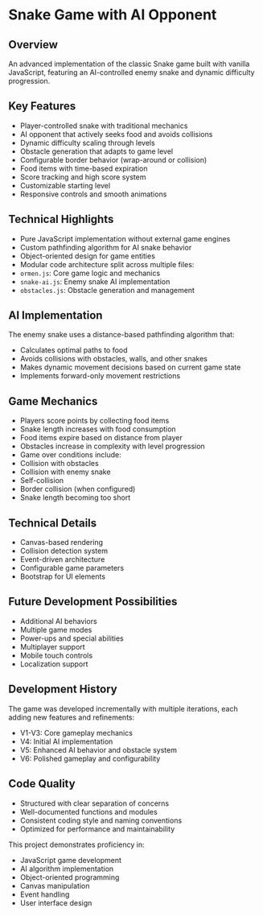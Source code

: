 # Snake Game with AI Opponent

## Overview
An advanced implementation of the classic Snake game built with vanilla JavaScript, featuring an AI-controlled enemy snake and dynamic difficulty progression.

## Key Features
- Player-controlled snake with traditional mechanics
- AI opponent that actively seeks food and avoids collisions 
- Dynamic difficulty scaling through levels
- Obstacle generation that adapts to game level
- Configurable border behavior (wrap-around or collision)
- Food items with time-based expiration
- Score tracking and high score system
- Customizable starting level
- Responsive controls and smooth animations

## Technical Highlights
- Pure JavaScript implementation without external game engines
- Custom pathfinding algorithm for AI snake behavior
- Object-oriented design for game entities
- Modular code architecture split across multiple files:
 - `ormen.js`: Core game logic and mechanics
 - `snake-ai.js`: Enemy snake AI implementation 
 - `obstacles.js`: Obstacle generation and management

## AI Implementation
The enemy snake uses a distance-based pathfinding algorithm that:
- Calculates optimal paths to food
- Avoids collisions with obstacles, walls, and other snakes
- Makes dynamic movement decisions based on current game state
- Implements forward-only movement restrictions

## Game Mechanics
- Players score points by collecting food items
- Snake length increases with food consumption
- Food items expire based on distance from player
- Obstacles increase in complexity with level progression
- Game over conditions include:
 - Collision with obstacles
 - Collision with enemy snake
 - Self-collision
 - Border collision (when configured)
 - Snake length becoming too short

## Technical Details
- Canvas-based rendering
- Collision detection system
- Event-driven architecture
- Configurable game parameters
- Bootstrap for UI elements

## Future Development Possibilities
- Additional AI behaviors
- Multiple game modes
- Power-ups and special abilities
- Multiplayer support
- Mobile touch controls
- Localization support

## Development History
The game was developed incrementally with multiple iterations, each adding new features and refinements:
- V1-V3: Core gameplay mechanics
- V4: Initial AI implementation
- V5: Enhanced AI behavior and obstacle system
- V6: Polished gameplay and configurability

## Code Quality
- Structured with clear separation of concerns
- Well-documented functions and modules
- Consistent coding style and naming conventions
- Optimized for performance and maintainability

This project demonstrates proficiency in:
- JavaScript game development
- AI algorithm implementation
- Object-oriented programming
- Canvas manipulation
- Event handling
- User interface design